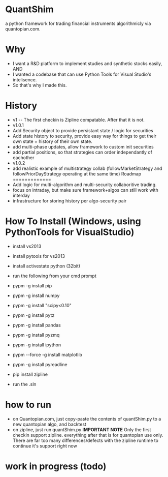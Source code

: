 QuantShim
=========

a python framework for trading financial instruments algorithmicly via quantopian.com.  

Why
===
- I want a R&D platform to implement studies and synthetic stocks easily, AND
- I wanted a codebase that can use Python Tools for Visual Studio's intelisence.  
 - So that's why I made this.


History
======
- v1
-- The first checkin is Zipline compatable.  After that it is not.
- v1.0.1
 - Add Security object to provide persistant state / logic for securities
 - Add state history to security, provide easy way for things to get their own state + history of their own state.
 - add multi-phase updates, allow framework to custom init securities
 - add partial positions, so that strategies can order independantly of eachother
- v1.0.2
 - add realistic example of multistrategy collab (followMarketStrategy and followPriorDayStrategy operating at the same time)
Roadmap
=============
- Add logic for multi-algorithm and multi-security collaboritive trading.
- focus on intraday, but make sure framework+algos can still work with interday
- infrastructure for storing history per algo-security pair




How To Install (Windows, using PythonTools for VisualStudio)
================

- install vs2013
- install pytools for vs2013
- install activestate python (32bit)
- run the following from your cmd prompt

 - pypm -g install pip
 - pypm -g install numpy
 - pypm -g install "scipy<0.10"
 - pypm -g install pytz
 - pypm -g install pandas
 - pypm -g install pyzmq
 - pypm -g install ipython
 - pypm --force -g install matplotlib
 - pypm -g install pyreadline
 - pip install zipline  

- run the .sln

how to run
==========
- on Quantopian.com, just copy-paste the contents of quantShim.py to a new quantopian algo, and backtest
- on zipline, just run quantShim.py  **IMPORTANT NOTE** Only the first checkin support zipline.  everything after that is for quantopian use only.
There are far too many differences/defects with the zipline runtime to continue it's support right now
 

work in progress (todo)
========




